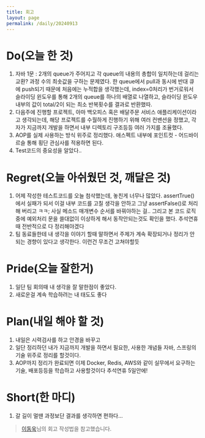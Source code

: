 ```yaml
---
title: 회고
layout: page
permalink: /daily/20240913
---
```


# Do(오늘 한 것)
1. 자바 1문 : 2개의 queue가 주어지고 각 queue의 내용의 총합이 일치하는데 걸리는 교환? 과정 수의 최솟값을 구하는 문제였다. 한 queue에서 pull과 동시에 반대 큐에 push되기 때문에 처음에는 누적합을 생각했는데, index=0처리가 번거로워서 슬라이딩 윈도우를 통해 2개의 queue를 하나의 배열로 나열하고, 슬라이딩 윈도우 내부의 값이 total/2이 되는 최소 반복횟수를 결과로 반환했따.  
2. 다음주에 진행할 프로젝트, 아마 백오피스 혹은 배달주문 서비스 애플리케이션이라고 생각되는데, 해당 프로젝트를 수월하게 진행하기 위해 여러 컨밴션을 정했고, 각자가 지금까지 개발을 하면서 내부 디렉토리 구조등등 여러 가지를 조율했다.
3. AOP를 실제 사용하는 방식 위주로 정리했다. 애스펙트 내부에 포인트컷 - 어드바이르슬 통해 횡단 관심사를 적용하면 된다.
4. Test코드의 중요성을 알았다..
# Regret(오늘 아쉬웠던 것, 깨달은 것)
1. 어제 작성한 테스트코드를 오늘 첨삭했는데, 놓친게 너무나 많았다. assertTrue()에서 실패가 되서 이걸 내부 코드를 고칠 생각을 안하고 그냥 assertFalse()로 처리해 버리고 ㅋㅋ; 사실 메소드 매개변수 순서를 바꿔야하는 걸..  그리고 본 코드 로직중에 예외처리 문을 쓸대없이 이상하게 해서 동작안되는것도 확인을 했다. 추석연휴때 전반적으로 다 정리해야겠다
2. 팀 동료들한테 내 생각을 이야기 할때 말하면서 주제가 계속 확장되거나 정리가 안되는 경향이 있다고 생각한다. 이런건 무조건 고쳐야할듯
# Pride(오늘 잘한거)
1. 일단 팀 회의때 내 생각을 잘 말한점이 좋았다.
2. 새로운걸 계속 학습하려는 내 태도도 좋다

# Plan(내일 해야 할 것)
1. 내일은 시력검사를 하고 안경을 바꾸고
2. 일단 정리하던 내가 지금까지 개발을 하면서 필요한, 사용한 개념들 자바, 스프링의 기술 위주로 정리를 할것이다.
3. AOP까지 정리가 완료되면 이제 Docker, Redis, AWS와 같이 실무에서 요구하는 기술, 배포등등을 학습하고 사용할것이다 추석연휴 5일안에!

# Short(한 마디)
1. 갈 길이 멀땐 과정보단 결과를 생각하면 편하다...


> [이동욱](https://dongwooklee96.github.io/)님의 회고 작성법을 참고했습니다.